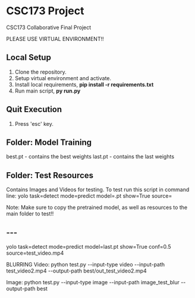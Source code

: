 # CSC173 Project
 CSC173 Collaborative Final Project

 PLEASE USE VIRTUAL ENVIRONMENT!!

## Local Setup 

1. Clone the repository.
2. Setup virtual environment and activate.
2. Install local requirements,
    **pip install -r requirements.txt**
5. Run main script,
    **py run.py**

## Quit Execution
1. Press 'esc' key.


## Folder: Model Training
best.pt - contains the best weights
last.pt - contains the last weights

## Folder: Test Resources
Contains Images and Videos for testing.
To test run this script in command line:
yolo task=detect mode=predict model=<modelname>.pt show=True source= <source to test>

Note: Make sure to copy the pretrained model, as well as resources to the main folder to test!!

## ---

yolo task=detect mode=predict model=last.pt show=True conf=0.5 source=test_video.mp4

BLURRING
Video:
python test.py --input-type video --input-path test_video2.mp4 --output-path best/out_test_video2.mp4

Image:
python test.py --input-type image --input-path image_test_blur --output-path best